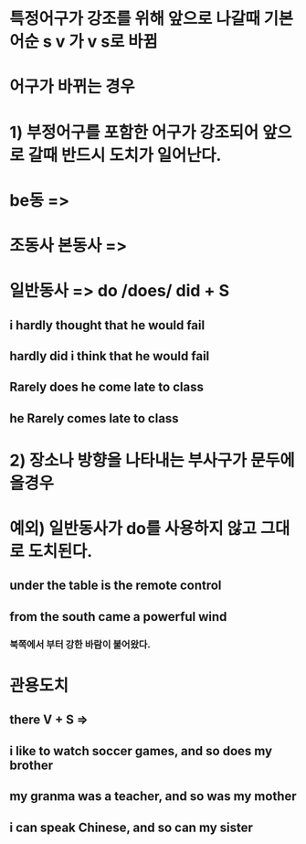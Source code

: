 # 특정어구가 강조를 위해 앞으로 나갈때 기본 어순 s v 가 v s로 바뀜

# 어구가 바뀌는 경우
# 1) 부정어구를 포함한 어구가 강조되어 앞으로 갈때 반드시 도치가 일어난다.
#  be동 => 
#  조동사 본동사 => 
#  일반동사 => do /does/ did + S


## i hardly thought that he would fail
## hardly did i think that he would fail 

## Rarely does he come late to class
## he Rarely comes late to class

# 2) 장소나 방향을 나타내는 부사구가 문두에 올경우 
# 예외) 일반동사가 do를 사용하지 않고 그대로 도치된다.

## under the table is the remote control

## from the south came a powerful wind 
### 북쪽에서 부터 강한 바람이 불어왔다.

# 관용도치
## there V + S => 
## i like to watch soccer games, and so does my brother 
## my granma was a teacher, and so was my mother
## i can speak Chinese, and so can my sister
